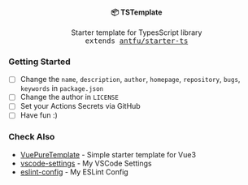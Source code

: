 <p align="center">
  <strong>📦 TSTemplate</strong><br><br>
  Starter template for TypesScript library<br>
  <samp>extends <a href="https://github.com/antfu/starter-ts" target="_blank">antfu/starter-ts</a></samp>
</p>

### Getting Started

- [ ] Change the `name`, `description`, `author`, `homepage`, `repository`, `bugs`, `keywords` in `package.json`
- [ ] Change the author in `LICENSE`
- [ ] Set your Actions Secrets via GitHub
- [ ] Have fun :)

### Check Also

- [VuePureTemplate](https://github.com/Bernankez/VuePureTemplate) - Simple starter template for Vue3
- [vscode-settings](https://github.com/Bernankez/vscode-settings) - My VSCode Settings
- [eslint-config](https://github.com/Bernankez/eslint-config) - My ESLint Config
